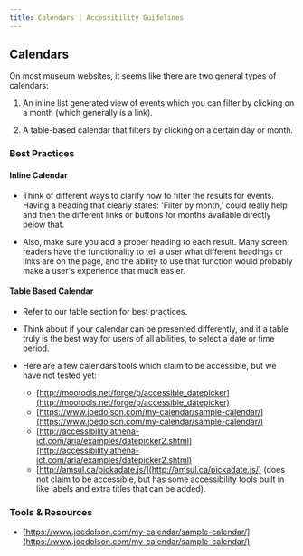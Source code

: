 ```yaml
---
title: Calendars | Accessibility Guidelines
---
```


## Calendars

On most museum websites, it seems like there are two general types of calendars:

1. An inline list generated view of events which you can filter by clicking on a month (which generally is a link).

2. A table-based calendar that filters by clicking on a certain day or month.

### Best Practices

#### Inline Calendar

* Think of different ways to clarify how to filter the results for events. Having a heading that clearly states: 'Filter by month,' could really help and then the different links or buttons for months available directly below that.

* Also, make sure you add a proper heading to each result. Many screen readers have the functionality to tell a user what different headings or links are on the page, and the ability to use that function would probably make a user's experience that much easier.

#### Table Based Calendar

* Refer to our table section for best practices.

* Think about if your calendar can be presented differently, and if a table truly is the best way for users of all abilities, to select a date or time period.

* Here are a few calendars tools which claim to be accessible, but we have not tested yet:

  - [http://mootools.net/forge/p/accessible_datepicker](http://mootools.net/forge/p/accessible_datepicker)
  - [https://www.joedolson.com/my-calendar/sample-calendar/](https://www.joedolson.com/my-calendar/sample-calendar/)
  - [http://accessibility.athena-ict.com/aria/examples/datepicker2.shtml](http://accessibility.athena-ict.com/aria/examples/datepicker2.shtml)
  - [http://amsul.ca/pickadate.js/](http://amsul.ca/pickadate.js/) (does not claim to be accessible, but has some accessibility tools built in like labels and extra titles that can be added).

### Tools &amp; Resources

* [https://www.joedolson.com/my-calendar/sample-calendar/](https://www.joedolson.com/my-calendar/sample-calendar/)
